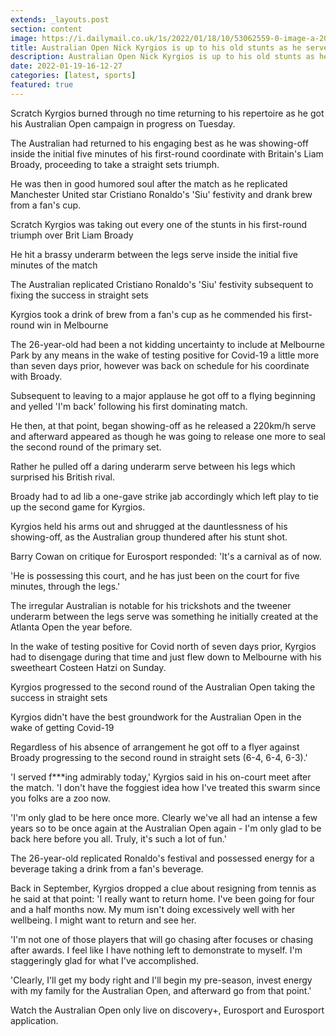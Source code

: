 ```yaml
---
extends: _layouts.post
section: content
image: https://i.dailymail.co.uk/1s/2022/01/18/10/53062559-0-image-a-20_1642503518589.jpg 
title: Australian Open Nick Kyrgios is up to his old stunts as he serves underarm BETWEEN HIS LEGS 
description: Australian Open Nick Kyrgios is up to his old stunts as he serves underarm BETWEEN HIS LEGS 
date: 2022-01-19-16-12-27 
categories: [latest, sports] 
featured: true 
--- 
```

Scratch Kyrgios burned through no time returning to his repertoire as he got his Australian Open campaign in progress on Tuesday.

The Australian had returned to his engaging best as he was showing-off inside the initial five minutes of his first-round coordinate with Britain's Liam Broady, proceeding to take a straight sets triumph.

He was then in good humored soul after the match as he replicated Manchester United star Cristiano Ronaldo's 'Siu' festivity and drank brew from a fan's cup.

Scratch Kyrgios was taking out every one of the stunts in his first-round triumph over Brit Liam Broady

He hit a brassy underarm between the legs serve inside the initial five minutes of the match

The Australian replicated Cristiano Ronaldo's 'Siu' festivity subsequent to fixing the success in straight sets

Kyrgios took a drink of brew from a fan's cup as he commended his first-round win in Melbourne

The 26-year-old had been a not kidding uncertainty to include at Melbourne Park by any means in the wake of testing positive for Covid-19 a little more than seven days prior, however was back on schedule for his coordinate with Broady.

Subsequent to leaving to a major applause he got off to a flying beginning and yelled 'I'm back' following his first dominating match.

He then, at that point, began showing-off as he released a 220km/h serve and afterward appeared as though he was going to release one more to seal the second round of the primary set.

Rather he pulled off a daring underarm serve between his legs which surprised his British rival.

Broady had to ad lib a one-gave strike jab accordingly which left play to tie up the second game for Kyrgios.

Kyrgios held his arms out and shrugged at the dauntlessness of his showing-off, as the Australian group thundered after his stunt shot.

Barry Cowan on critique for Eurosport responded: 'It's a carnival as of now.

'He is possessing this court, and he has just been on the court for five minutes, through the legs.'

The irregular Australian is notable for his trickshots and the tweener underarm between the legs serve was something he initially created at the Atlanta Open the year before.

In the wake of testing positive for Covid north of seven days prior, Kyrgios had to disengage during that time and just flew down to Melbourne with his sweetheart Costeen Hatzi on Sunday.

Kyrgios progressed to the second round of the Australian Open taking the success in straight sets

Kyrgios didn't have the best groundwork for the Australian Open in the wake of getting Covid-19

Regardless of his absence of arrangement he got off to a flyer against Broady progressing to the second round in straight sets (6-4, 6-4, 6-3).'

'I served f***ing admirably today,' Kyrgios said in his on-court meet after the match. 'I don't have the foggiest idea how I've treated this swarm since you folks are a zoo now.

'I'm only glad to be here once more. Clearly we've all had an intense a few years so to be once again at the Australian Open again - I'm only glad to be back here before you all. Truly, it's such a lot of fun.'

The 26-year-old replicated Ronaldo's festival and possessed energy for a beverage taking a drink from a fan's beverage.

Back in September, Kyrgios dropped a clue about resigning from tennis as he said at that point: 'I really want to return home. I've been going for four and a half months now. My mum isn't doing excessively well with her wellbeing. I might want to return and see her.

'I'm not one of those players that will go chasing after focuses or chasing after awards. I feel like I have nothing left to demonstrate to myself. I'm staggeringly glad for what I've accomplished.

'Clearly, I'll get my body right and I'll begin my pre-season, invest energy with my family for the Australian Open, and afterward go from that point.'

Watch the Australian Open only live on discovery+, Eurosport and Eurosport application.